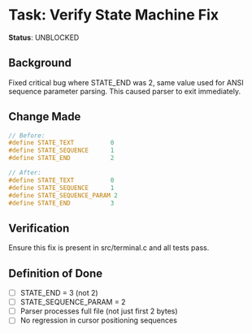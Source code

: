 # Task: Verify State Machine Fix

**Status**: UNBLOCKED

## Background
Fixed critical bug where STATE_END was 2, same value used for ANSI sequence parameter parsing. This caused parser to exit immediately.

## Change Made
```c
// Before:
#define STATE_TEXT          0
#define STATE_SEQUENCE      1
#define STATE_END           2

// After:
#define STATE_TEXT          0
#define STATE_SEQUENCE      1
#define STATE_SEQUENCE_PARAM 2
#define STATE_END           3
```

## Verification
Ensure this fix is present in src/terminal.c and all tests pass.

## Definition of Done
- [ ] STATE_END = 3 (not 2)
- [ ] STATE_SEQUENCE_PARAM = 2
- [ ] Parser processes full file (not just first 2 bytes)
- [ ] No regression in cursor positioning sequences
